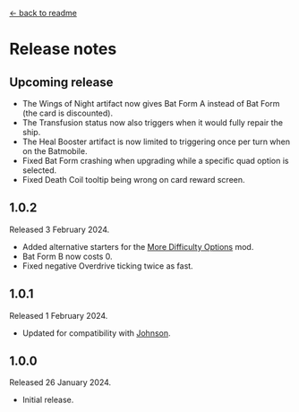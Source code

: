 [← back to readme](README.md)

# Release notes

## Upcoming release

* The Wings of Night artifact now gives Bat Form A instead of Bat Form (the card is discounted).
* The Transfusion status now also triggers when it would fully repair the ship.
* The Heal Booster artifact is now limited to triggering once per turn when on the Batmobile.
* Fixed Bat Form crashing when upgrading while a specific quad option is selected.
* Fixed Death Coil tooltip being wrong on card reward screen.

## 1.0.2
Released 3 February 2024.

* Added alternative starters for the [More Difficulty Options](https://github.com/TheJazMaster/MoreDifficulties) mod.
* Bat Form B now costs 0.
* Fixed negative Overdrive ticking twice as fast.

## 1.0.1
Released 1 February 2024.

* Updated for compatibility with [Johnson](https://github.com/Shockah/Cobalt-Core-Mods/tree/master/Johnson).

## 1.0.0
Released 26 January 2024.

* Initial release.